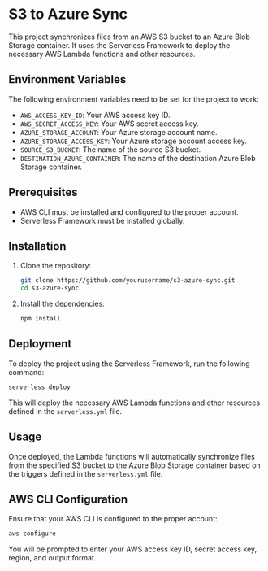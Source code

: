 # S3 to Azure Sync

This project synchronizes files from an AWS S3 bucket to an Azure Blob Storage container. It uses the Serverless Framework to deploy the necessary AWS Lambda functions and other resources.

## Environment Variables

The following environment variables need to be set for the project to work:

- `AWS_ACCESS_KEY_ID`: Your AWS access key ID.
- `AWS_SECRET_ACCESS_KEY`: Your AWS secret access key.
- `AZURE_STORAGE_ACCOUNT`: Your Azure storage account name.
- `AZURE_STORAGE_ACCESS_KEY`: Your Azure storage account access key.
- `SOURCE_S3_BUCKET`: The name of the source S3 bucket.
- `DESTINATION_AZURE_CONTAINER`: The name of the destination Azure Blob Storage container.

## Prerequisites

- AWS CLI must be installed and configured to the proper account.
- Serverless Framework must be installed globally.

## Installation

1. Clone the repository:
    ```bash
    git clone https://github.com/yourusername/s3-azure-sync.git
    cd s3-azure-sync
    ```

2. Install the dependencies:
    ```bash
    npm install
    ```

## Deployment

To deploy the project using the Serverless Framework, run the following command:

```bash
serverless deploy
```

This will deploy the necessary AWS Lambda functions and other resources defined in the `serverless.yml` file.

## Usage

Once deployed, the Lambda functions will automatically synchronize files from the specified S3 bucket to the Azure Blob Storage container based on the triggers defined in the `serverless.yml` file.

## AWS CLI Configuration

Ensure that your AWS CLI is configured to the proper account:

```bash
aws configure
```

You will be prompted to enter your AWS access key ID, secret access key, region, and output format.

